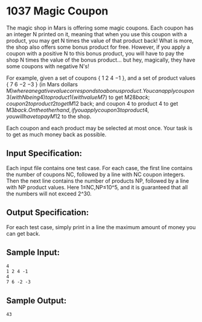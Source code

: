# 1037 Magic Coupon
The magic shop in Mars is offering some magic coupons. Each coupon has an integer N printed on it, meaning that when you use this coupon with a product, you may get N times the value of that product back! What is more, the shop also offers some bonus product for free. However, if you apply a coupon with a positive N to this bonus product, you will have to pay the shop N times the value of the bonus product... but hey, magically, they have some coupons with negative N's!

For example, given a set of coupons { 1 2 4 −1 }, and a set of product values { 7 6 −2 −3 } (in Mars dollars M$) where a negative value corresponds to a bonus product. You can apply coupon 3 (with N being 4) to product 1 (with value M$7) to get M$28 back; coupon 2 to product 2 to get M$12 back; and coupon 4 to product 4 to get M$3 back. On the other hand, if you apply coupon 3 to product 4, you will have to pay M$12 to the shop.

Each coupon and each product may be selected at most once. Your task is to get as much money back as possible.

## Input Specification:
Each input file contains one test case. For each case, the first line contains the number of coupons NC, followed by a line with NC coupon integers. Then the next line contains the number of products NP, followed by a line with NP product values. Here 1≤NC,NP≤10^5, and it is guaranteed that all the numbers will not exceed 2^30.

## Output Specification:
For each test case, simply print in a line the maximum amount of money you can get back.

## Sample Input:
    4
    1 2 4 -1
    4
    7 6 -2 -3

## Sample Output:
    43